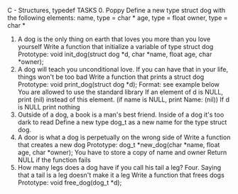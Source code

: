C - Structures, typedef
TASKS
0. Poppy
Define a new type struct dog with the following elements:
name, type = char *
age, type = float
owner, type = char *
1. A dog is the only thing on earth that loves you more than you love yourself
Write a function that initialize a variable of type struct dog
Prototype: void init_dog(struct dog *d, char *name, float age, char *owner);
2. A dog will teach you unconditional love. If you can have that in your life, things won't be too bad
Write a function that prints a struct dog
Prototype: void print_dog(struct dog *d);
Format: see example below
You are allowed to use the standard library
If an element of d is NULL, print (nil) instead of this element. (if name is NULL, print Name: (nil))
If d is NULL print nothing
3. Outside of a dog, a book is a man's best friend. Inside of a dog it's too dark to read
Define a new type dog_t as a new name for the type struct dog.
4. A door is what a dog is perpetually on the wrong side of
Write a function that creates a new dog
Prototype: dog_t *new_dog(char *name, float age, char *owner);
You have to store a copy of name and owner
Return NULL if the function fails
5. How many legs does a dog have if you call his tail a leg? Four. Saying that a tail is a leg doesn't make it a leg
Write a function that frees dogs
Prototype: void free_dog(dog_t *d);

